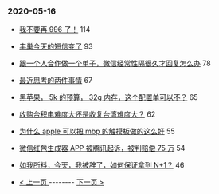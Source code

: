 ### 2020-05-16 
- [我不要再 996 了！](https://www.v2ex.com/t/672286) 114
- [丰巢今天的短信变了](https://www.v2ex.com/t/672240) 93
- [跟一个人合作做一个单子，微信经常性隔很久才回复怎么办](https://www.v2ex.com/t/672324) 78
- [最近思考的两件事情](https://www.v2ex.com/t/672322) 67
- [黑苹果， 5k 的预算， 32g 内存，这个配置单可以不？](https://www.v2ex.com/t/672288) 65
- [收购台积电难度大还是收复台湾难度大？](https://www.v2ex.com/t/672257) 62
- [为什么 apple 可以把 mbp 的触摸板做的这么好](https://www.v2ex.com/t/672175) 55
- [微信红包生成器 APP 被腾讯起诉，被判赔偿 75 万](https://www.v2ex.com/t/672188) 54
- [如我所料，今天，我被辞了，如何保证拿到 N+1？](https://www.v2ex.com/t/672193) 46 

- [ < 上一页 ](https://github.com/able8/v2ex-hot-record/blob/master/2020-05-15.md) -------- [ 下一页 > ](https://github.com/able8/v2ex-hot-record/blob/master/2020-05-17.md)